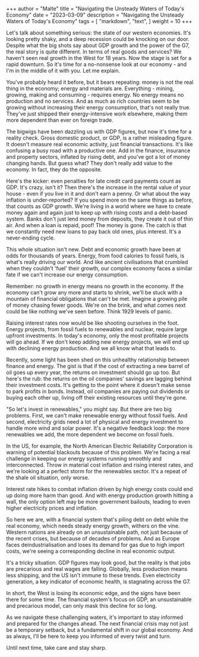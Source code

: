+++
author = "Malte"
title = "Navigating the Unsteady Waters of Today's Economy"
date = "2023-03-09"
description = "Navigating the Unsteady Waters of Today's Economy"
tags = [
    "markdown",
    "text",
]
weight = 10
+++

Let's talk about something serious: the state of our western economies. It's looking pretty shaky, and a deep recession could be knocking on our door. Despite what the big shots say about GDP growth and the power of the G7, the real story is quite different. In terms of real goods and services? We haven't seen real growth in the West for 18 years. Now the stage is set for a rapid downturn. So it's time for a no-nonsense look at our economy - and I'm in the middle of it with you. Let me explain.

You've probably heard it before, but it bears repeating: money is not the real thing in the economy; energy and materials are. Everything - mining, growing, making and consuming - requires energy. No energy means no production and no services. And as much as rich countries seem to be growing without increasing their energy consumption, that's not really true. They've just shipped their energy-intensive work elsewhere, making them more dependent than ever on foreign trade.

The bigwigs have been dazzling us with GDP figures, but now it's time for a reality check. Gross domestic product, or GDP, is a rather misleading figure. It doesn't measure real economic activity, just financial transactions. It's like confusing a busy road with a productive one. Add in the finance, insurance and property sectors, inflated by rising debt, and you've got a lot of money changing hands. But guess what? They don't really add value to the economy. In fact, they do the opposite.

Here's the kicker: even penalties for late credit card payments count as GDP. It's crazy, isn't it? Then there's the increase in the rental value of your house - even if you live in it and don't earn a penny. Or what about the way inflation is under-reported? If you spend more on the same things as before, that counts as GDP growth. We're living in a world where we have to create money again and again just to keep up with rising costs and a debt-based system. Banks don't just lend money from deposits, they create it out of thin air. And when a loan is repaid, poof! The money is gone. The catch is that we constantly need new loans to pay back old ones, plus interest. It's a never-ending cycle.

This whole situation isn't new. Debt and economic growth have been at odds for thousands of years. Energy, from food calories to fossil fuels, is what's really driving our world. And like ancient civilisations that crumbled when they couldn't 'fuel' their growth, our complex economy faces a similar fate if we can't increase our energy consumption.

Remember: no growth in energy means no growth in the economy. If the economy can't grow any more and starts to shrink, we'll be stuck with a mountain of financial obligations that can't be met. Imagine a growing pile of money chasing fewer goods. We're on the brink, and what comes next could be like nothing we've seen before. Think 1929 levels of panic.

Raising interest rates now would be like shooting ourselves in the foot. Energy projects, from fossil fuels to renewables and nuclear, require large upfront investments. In today's economy, only the most profitable projects will go ahead. If we don't keep adding new energy projects, we will end up with declining energy production. And we all know what that leads to.

Recently, some light has been shed on this unhealthy relationship between finance and energy. The gist is that if the cost of extracting a new barrel of oil goes up every year, the returns on investment should go up too. But here's the rub: the returns on the oil companies' savings are lagging behind their investment costs. It's getting to the point where it doesn't make sense to park profits in bonds. Instead, oil companies are paying out dividends or buying each other up, living off their existing resources until they're gone.

"So let's invest in renewables," you might say. But there are two big problems. First, we can't make renewable energy without fossil fuels. And second, electricity grids need a lot of physical and energy investment to handle more wind and solar power. It's a negative feedback loop: the more renewables we add, the more dependent we become on fossil fuels.

In the US, for example, the North American Electric Reliability Corporation is warning of potential blackouts because of this problem. We're facing a real challenge in keeping our energy systems running smoothly and interconnected. Throw in material cost inflation and rising interest rates, and we're looking at a perfect storm for the renewables sector. It's a repeat of the shale oil situation, only worse.

Interest rate hikes to combat inflation driven by high energy costs could end up doing more harm than good. And with energy production growth hitting a wall, the only option left may be more government bailouts, leading to even higher electricity prices and inflation.

So here we are, with a financial system that's piling debt on debt while the real economy, which needs steady energy growth, withers on the vine. Western nations are already on an unsustainable path, not just because of the recent crises, but because of decades of problems. And as Europe faces deindustrialisation and loses its demand for gas due to high import costs, we're seeing a corresponding decline in real economic output.

It's a tricky situation. GDP figures may look good, but the reality is that jobs are precarious and real wages are falling. Globally, less production means less shipping, and the US isn't immune to these trends. Even electricity generation, a key indicator of economic health, is stagnating across the G7.

In short, the West is losing its economic edge, and the signs have been there for some time. The financial system's focus on GDP, an unsustainable and precarious model, can only mask this decline for so long.

As we navigate these challenging waters, it's important to stay informed and prepared for the changes ahead. The next financial crisis may not just be a temporary setback, but a fundamental shift in our global economy. And as always, I'll be here to keep you informed of every twist and turn.

Until next time, take care and stay sharp.

